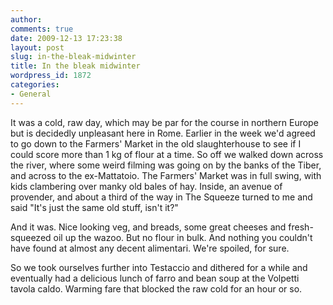```yaml
---
author:
comments: true
date: 2009-12-13 17:23:38
layout: post
slug: in-the-bleak-midwinter
title: In the bleak midwinter
wordpress_id: 1872
categories:
- General
---
```


It was a cold, raw day, which may be par for the course in northern Europe but is decidedly unpleasant here in Rome. Earlier in the week we'd agreed to go down to the Farmers' Market in the old slaughterhouse to see if I could score more than 1 kg of flour at a time. So off we walked down across the river, where some weird filming was going on by the banks of the Tiber, and across to the ex-Mattatoio. The Farmers' Market was in full swing, with kids clambering over manky old bales of hay. Inside, an avenue of provender, and about a third of the way in The Squeeze turned to me and said "It's just the same old stuff, isn't it?"

And it was. Nice looking veg, and breads, some great cheeses and fresh-squeezed oil up the wazoo. But no flour in bulk. And nothing you couldn't have found at almost any decent alimentari. We're spoiled, for sure.

So we took ourselves further into Testaccio and dithered for a while and eventually had a delicious lunch of farro and bean soup at the Volpetti tavola caldo. Warming fare that blocked the raw cold for an hour or so.

